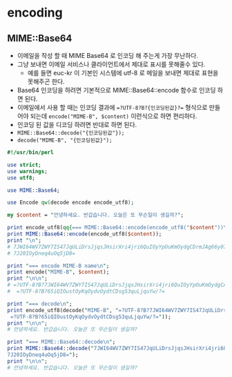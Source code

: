 # encoding

## MIME::Base64
* 이메일을 작성 할 때 MIME Base64 로 인코딩 해 주는게 가장 무난하다.
* 그냥 보내면 이메일 서비스나 클라이언트에서 제대로 표시를 못해줄수 있다.
  * 예를 들면 euc-kr 이 기본인 시스템에 utf-8 로 메일을 보내면 제대로 표현을 못해주곤 한다.
* Base64 인코딩을 하려면 기본적으로 MIME::Base64::encode 함수로 인코딩 하면 된다.
* 이메일에서 사용 할 때는 인코딩 결과에 `=?UTF-8?B?{인코딩된값}?=` 형식으로 만들어야 되는데 `encode("MIME-B", $content)` 이런식으로 하면 편리하다.  
* 인코딩 된 값을 디코딩 하려면 반대로 하면 된다.
* `MIME::Base64::decode("{인코딩된값"});`
* `decode("MIME-B", "{인코딩된값}");`

```perl
#!/usr/bin/perl

use strict;
use warnings;
use utf8;

use MIME::Base64;

use Encode qw(decode encode encode_utf8);

my $content = "안녕하세요. 반갑습니다. 오늘은 또 무슨일이 생길까?";

print encode_utf8(qq{=== MIME::Base64::encode(encode_utf8("$content"))\n});
print MIME::Base64::encode(encode_utf8($content));
print "\n";
# 7JWI64WV7ZWY7IS47JqULiDrsJjqsJHsirXri4jri6QuIOyYpOuKmOydgCDrmJAg66y07Iqo7J28
# 7J20IOyDneq4uOq5jD8=

print "=== encode MIME-B name\n";
print encode("MIME-B", $content);
print "\n\n";
# =?UTF-8?B?7JWI64WV7ZWY7IS47JqULiDrsJjqsJHsirXri4jri6QuIOyYpOuKmOydgCA=?=
#  =?UTF-8?B?65iQIOustOyKqOydvOydtCDsg53quLjquYw/?=

print "=== decode\n";
print encode_utf8(decode("MIME-B", "=?UTF-8?B?7JWI64WV7ZWY7IS47JqULiDrsJjqsJHsirXri4jri6QuIOyYpOuKmOydgCA=?=
 =?UTF-8?B?65iQIOustOyKqOydvOydtCDsg53quLjquYw/?="));
print "\n\n";
# 안녕하세요. 반갑습니다. 오늘은 또 무슨일이 생길까?

print "=== MIME::Base64::decode\n";
print MIME::Base64::decode("7JWI64WV7ZWY7IS47JqULiDrsJjqsJHsirXri4jri6QuIOyYpOuKmOydgCDrmJAg66y07Iqo7J28
7J20IOyDneq4uOq5jD8=");
print "\n\n";
# 안녕하세요. 반갑습니다. 오늘은 또 무슨일이 생길까?
```